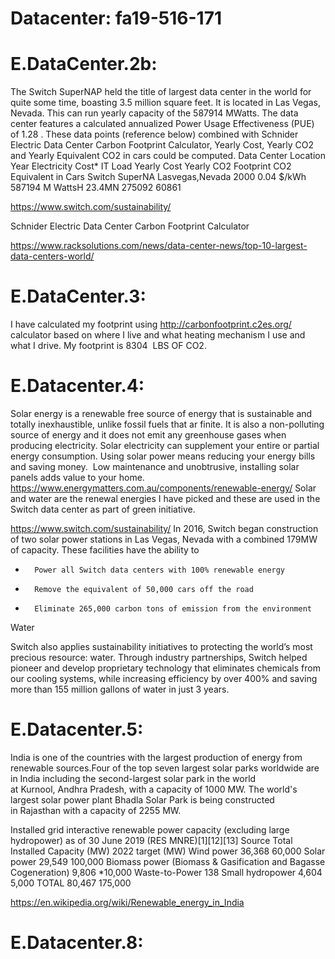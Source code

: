 # Datacenter: fa19-516-171

# E.DataCenter.2b:

The Switch SuperNAP held the title of largest data center in the world for quite some time, boasting 3.5 million square feet.
It is located in Las Vegas, Nevada. This can run yearly capacity of the 587914  MWatts. The data center features a calculated
annualized Power Usage Effectiveness (PUE) of 1.28 . These data points (reference below) combined with Schnider Electric Data
Center Carbon Footprint Calculator, Yearly Cost, Yearly CO2 and Yearly Equivalent CO2 in cars could be computed.
Data Center	Location	Year	Electricity Cost*	IT Load	Yearly Cost	Yearly CO2 Footprint	CO2 Equivalent in Cars
Switch SuperNA	Lasvegas,Nevada	2000	0.04 $/kWh	587194 M WattsH	23.4MN	275092	60861

https://www.switch.com/sustainability/

Schnider Electric Data Center Carbon Footprint Calculator

https://www.racksolutions.com/news/data-center-news/top-10-largest-data-centers-world/

# E.DataCenter.3:

I have calculated my footprint using http://carbonfootprint.c2es.org/ calculator based on where I live and what heating
mechanism I use and what I drive.
My footprint is 8304  LBS OF CO2.


# E.Datacenter.4:

Solar energy is a renewable free source of energy that is sustainable and totally inexhaustible, unlike fossil fuels that ar
finite. It is also a non-polluting source of energy and it does not emit any greenhouse gases when producing electricity.
Solar electricity can supplement your entire or partial energy consumption. Using solar power means reducing your energy bills
and saving money.  Low maintenance and unobtrusive, installing solar panels adds value to your home.
https://www.energymatters.com.au/components/renewable-energy/
Solar and water are the renewal energies I have picked and these are used in the Switch data center as part of green
initiative.

https://www.switch.com/sustainability/
In 2016, Switch began construction of two solar power stations in Las Vegas, Nevada with a combined 179MW of capacity. These
facilities have the ability to
* 		Power all Switch data centers with 100% renewable energy
* 		Remove the equivalent of 50,000 cars off the road
* 		Eliminate 265,000 carbon tons of emission from the environment

Water

Switch also applies sustainability initiatives to protecting the world’s most precious resource: water. Through industry
partnerships, Switch helped pioneer and develop proprietary technology that eliminates chemicals from our cooling systems,
while increasing efficiency by over 400% and saving more than 155 million gallons of water in just 3 years.

# E.Datacenter.5:

India is one of the countries with the largest production of energy from renewable sources.Four of the top seven largest solar
parks worldwide are in India including the second-largest solar park in the world at Kurnool, Andhra Pradesh, with a capacity
of 1000 MW. The world's largest solar power plant Bhadla Solar Park is being constructed in Rajasthan with a capacity of 2255
MW.

Installed grid interactive renewable power capacity (excluding large hydropower) as of 30 June 2019 (RES MNRE)[1][12][13]
Source	Total Installed Capacity (MW)	2022 target (MW)
Wind power	36,368	60,000
Solar power	29,549	100,000
Biomass power
(Biomass & Gasification and Bagasse Cogeneration)	9,806	*10,000
Waste-to-Power	138	
Small hydropower	4,604	5,000
TOTAL	80,467	175,000

https://en.wikipedia.org/wiki/Renewable_energy_in_India


# E.Datacenter.8:
